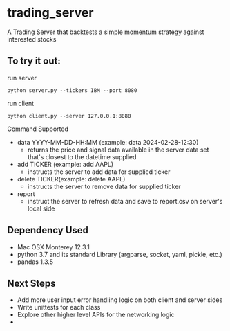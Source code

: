 # trading_server
A Trading Server that backtests a simple momentum strategy against interested stocks

## To try it out:
run server
```
python server.py --tickers IBM --port 8080
```
run client
```commandline
python client.py --server 127.0.0.1:8080
```
Command Supported
- data YYYY-MM-DD-HH:MM (example: data 2024-02-28-12:30)
  - returns the price and signal data available in the server data set that's closest to the datetime supplied
- add TICKER (example: add AAPL)
  - instructs the server to add data for supplied ticker
- delete TICKER(example: delete AAPL)
  - instructs the server to remove data for supplied ticker
- report
  - instruct the server to refresh data and save to report.csv on server's local side

## Dependency Used
- Mac OSX Monterey 12.3.1
- python 3.7 and its standard Library (argparse, socket, yaml, pickle, etc.)
- pandas 1.3.5

## Next Steps
- Add more user input error handling logic on both client and server sides
- Write unittests for each class
- Explore other higher level APIs for the networking logic
- 